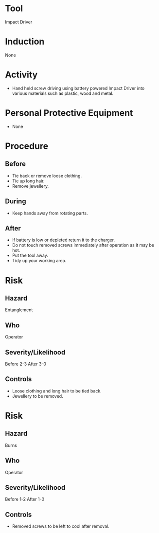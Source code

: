 # Tool
Impact Driver
# Induction
None
# Activity

* Hand held screw driving using battery powered Impact Driver into various materials such as plastic, wood and metal.

# Personal Protective Equipment

* None

# Procedure
## Before

* Tie back or remove loose clothing.
* Tie up long hair.
* Remove jewellery.

## During

* Keep hands away from rotating parts.

## After

* If battery is low or depleted return it to the charger.
* Do not touch removed screws immediately after operation as it may be hot.
* Put the tool away.
* Tidy up your working area.

# Risk
## Hazard
Entanglement
## Who
Operator
## Severity/Likelihood
Before 2-3 After 3-0
## Controls

* Loose clothing and long hair to be tied back.
* Jewellery to be removed.

# Risk
## Hazard
Burns
## Who
Operator
## Severity/Likelihood
Before 1-2 After 1-0
## Controls

* Removed screws to be left to cool after removal.

